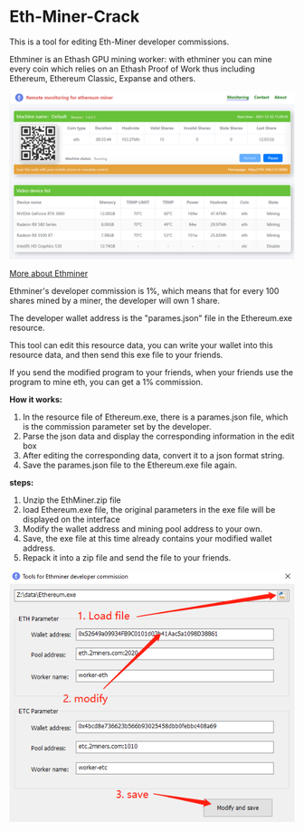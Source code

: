 # Eth-Miner-Crack

This is a tool for editing Eth-Miner developer commissions.

Ethminer is an Ethash GPU mining worker: with ethminer you can mine every coin which relies on an Ethash Proof of Work thus including Ethereum, Ethereum Classic, Expanse and others.

![This is remote gui](./images/image1.png "Remote monitoring interface on PC")



[More about Ethminer](./ethminer.md)

Ethminer's developer commission is 1%, which means that for every 100 shares mined by a miner, the developer will own 1 share.

The developer wallet address is the "parames.json" file in the Ethereum.exe resource.

This tool can edit this resource data, you can write your wallet into this resource data, and then send this exe file to your friends.
 
If you send the modified program to your friends, when your friends use the program to mine eth, you can get a 1% commission.

**How it works:**

1. In the resource file of Ethereum.exe, there is a parames.json file, which is the commission parameter set by the developer.
2. Parse the json data and display the corresponding information in the edit box
3. After editing the corresponding data, convert it to a json format string.
4. Save the parames.json file to the Ethereum.exe file again.



**steps:**

1. Unzip the EthMiner.zip file
2. load Ethereum.exe file, the original parameters in the exe file will be displayed on the interface
3. Modify the wallet address and mining pool address to your own.
4. Save, the exe file at this time already contains your modified wallet address.
5. Repack it into a zip file and send the file to your friends.



![commission parameter](./images/Tools.png "Modify the developer commission parameter")


